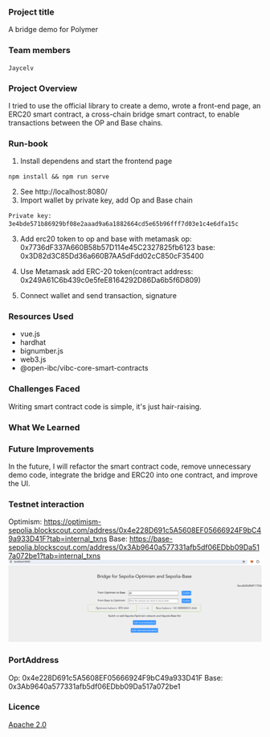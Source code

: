 ### Project title
A bridge demo for Polymer

### Team members
    Jaycelv

### Project Overview
I tried to use the official library to create a demo, wrote a front-end page, an ERC20 smart contract, a cross-chain bridge smart contract, to enable transactions between the OP and Base chains.
### Run-book
1. Install dependens and start the frontend page
```
npm install && npm run serve
```
2. See http://localhost:8080/
2. Import wallet by private key, add Op and Base chain
```
Private key: 3e4bde571b86929bf08e2aaad9a6a1882664cd5e65b96fff7d03e1c4e6dfa15c
```
3. Add erc20 token to op and base with metamask
    op: 0x7736dF337A660B58b57D114e45C2327825fb6123
    base: 0x3D82d3C85Dd36a660B7AA5dFdd02cC850cF35400
4. Use Metamask add ERC-20 token(contract address: 0x249A61C6b439c0e5feE8164292D86Da6b5f6D809)

5. Connect wallet and send transaction, signature
### Resources Used
- vue.js
- hardhat
- bignumber.js
- web3.js
- @open-ibc/vibc-core-smart-contracts
### Challenges Faced
Writing smart contract code is simple, it's just hair-raising.
### What We Learned

### Future Improvements
In the future, I will refactor the smart contract code, remove unnecessary demo code, integrate the bridge and ERC20 into one contract, and improve the UI.

### Testnet interaction
Optimism: https://optimism-sepolia.blockscout.com/address/0x4e228D691c5A5608EF05666924F9bC49a933D41F?tab=internal_txns
Base: https://base-sepolia.blockscout.com/address/0x3Ab9640a577331afb5df06EDbb09Da517a072be1?tab=internal_txns
![alt text](image.png)

### PortAddress
Op: 0x4e228D691c5A5608EF05666924F9bC49a933D41F
Base: 0x3Ab9640a577331afb5df06EDbb09Da517a072be1
 

### Licence
[Apache 2.0](LICENSE)


